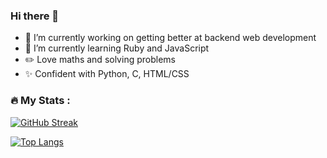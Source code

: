 ### Hi there 👋

- 🔭 I’m currently working on getting better at backend web development
- 🌱 I’m currently learning Ruby and JavaScript
- ✏️ Love maths and solving problems
- ✨ Confident with Python, C, HTML/CSS

### :fire: My Stats :
[![GitHub Streak](http://github-readme-streak-stats.herokuapp.com?user=HufsaHaq&theme=dark&background=000000)](https://git.io/streak-stats)

[![Top Langs](https://github-readme-stats.vercel.app/api/top-langs/?username=HufsaHaq)](https://github.com/anuraghazra/github-readme-stats)


<!--
**HufsaHaq/HufsaHaq** is a ✨ _special_ ✨ repository because its `README.md` (this file) appears on your GitHub profile.

Here are some ideas to get you started:

- 🔭 I’m currently working on ...
- 🌱 I’m currently learning ...
- 👯 I’m looking to collaborate on ...
- 🤔 I’m looking for help with ...
- 💬 Ask me about ...
- 📫 How to reach me: ...
- 😄 Pronouns: ...
- ⚡ Fun fact: ...
-->
